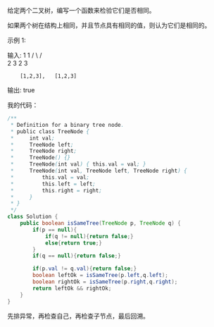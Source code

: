给定两个二叉树，编写一个函数来检验它们是否相同。

如果两个树在结构上相同，并且节点具有相同的值，则认为它们是相同的。

示例 1:

输入:       1         1
          / \       / \
         2   3     2   3

        [1,2,3],   [1,2,3]

输出: true



我的代码：

```java
/**
 * Definition for a binary tree node.
 * public class TreeNode {
 *     int val;
 *     TreeNode left;
 *     TreeNode right;
 *     TreeNode() {}
 *     TreeNode(int val) { this.val = val; }
 *     TreeNode(int val, TreeNode left, TreeNode right) {
 *         this.val = val;
 *         this.left = left;
 *         this.right = right;
 *     }
 * }
 */
class Solution {
    public boolean isSameTree(TreeNode p, TreeNode q) {
        if(p == null){
            if(q != null){return false;}
            else{return true;}
        }
        if(q == null){return false;}

        if(p.val != q.val){return false;}
        boolean leftOk = isSameTree(p.left,q.left);
        boolean rightOk = isSameTree(p.right,q.right);
        return leftOk && rightOk;
    }
}
```

先排异常，再检查自己，再检查子节点，最后回溯。
